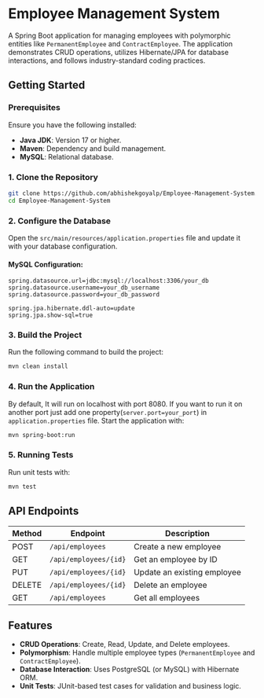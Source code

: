 # Employee Management System

A Spring Boot application for managing employees with polymorphic entities like `PermanentEmployee` and `ContractEmployee`. The application demonstrates CRUD operations, utilizes Hibernate/JPA for database interactions, and follows industry-standard coding practices.

## Getting Started

### Prerequisites
Ensure you have the following installed:
- **Java JDK**: Version 17 or higher.
- **Maven**: Dependency and build management.
- **MySQL**: Relational database.

### 1. Clone the Repository
```bash
git clone https://github.com/abhishekgoyalp/Employee-Management-System.git
cd Employee-Management-System
```

### 2. Configure the Database
Open the `src/main/resources/application.properties` file and update it with your database configuration.

#### MySQL Configuration:
```properties
spring.datasource.url=jdbc:mysql://localhost:3306/your_db
spring.datasource.username=your_db_username
spring.datasource.password=your_db_password

spring.jpa.hibernate.ddl-auto=update
spring.jpa.show-sql=true
```

### 3. Build the Project
Run the following command to build the project:
```bash
mvn clean install
```

### 4. Run the Application
By default, It will run on localhost with port 8080. If you want to run it on another port just add one property(`server.port=your_port`) in `application.properties` file. Start the application with:
```bash
mvn spring-boot:run
```

### 5. Running Tests
Run unit tests with:
```bash
mvn test
```

## API Endpoints
| Method | Endpoint               | Description                         |
|--------|------------------------|-------------------------------------|
| POST   | `/api/employees`       | Create a new employee              |
| GET    | `/api/employees/{id}`  | Get an employee by ID              |
| PUT    | `/api/employees/{id}`  | Update an existing employee        |
| DELETE | `/api/employees/{id}`  | Delete an employee                 |
| GET    | `/api/employees`       | Get all employees                  |

## Features
- **CRUD Operations**: Create, Read, Update, and Delete employees.
- **Polymorphism**: Handle multiple employee types (`PermanentEmployee` and `ContractEmployee`).
- **Database Interaction**: Uses PostgreSQL (or MySQL) with Hibernate ORM.
- **Unit Tests**: JUnit-based test cases for validation and business logic.
